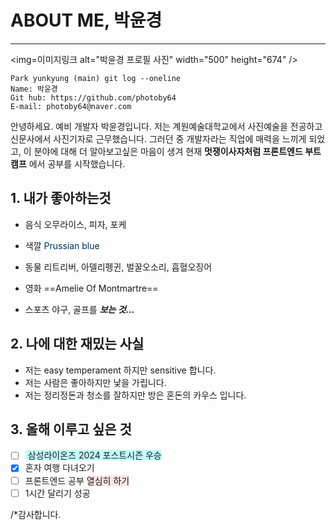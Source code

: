 # ABOUT ME, 박윤경

---

<img=이미지링크 alt="박윤경 프로필 사진" width="500" height="674" />

```
Park yunkyung (main) git log --oneline
Name: 박윤경
Git hub: https://github.com/photoby64
E-mail: photoby64@naver.com
```

안녕하세요. 예비 개발자 박윤경입니다.
저는 계원예술대학교에서 사진예술을 전공하고 신문사에서 사진기자로 근무했습니다.
그러던 중 개발자라는 직업에 매력을 느끼게 되었고, 이 분야에 대해 더 알아보고싶은 마음이 생겨 현재 **멋쟁이사자처럼 프론트엔드 부트캠프** 에서 공부를 시작했습니다.

## 1. 내가 좋아하는것

- 음식
  오무라이스, 피자, 포케

- 색깔
  <span style="color:#003458"> Prussian blue </span>

- 동물
  리트리버, 아델리펭귄, 벌꿀오소리, 흡혈오징어

- 영화
  ==Amelie Of Montmartre==

- 스포츠
  야구, 골프를 **_보는 것..._**

## 2. 나에 대한 재밌는 사실

- 저는 easy temperament 하지만 sensitive 합니다.
- 저는 사람은 좋아하지만 낯을 가립니다.
- 저는 정리정돈과 청소를 잘하지만 방은 혼돈의 카우스 입니다.

## 3. 올해 이루고 싶은 것

- [ ] <span style="background-color:#C0FFFF"> 삼성라이온즈 2024 포스트시즌 우승 </span>
- [x] 혼자 여행 다녀오기
- [ ] 프론트엔드 공부 <span style="background-color:#FFE6E6">열심히 하기 </span>
- [ ] 1시간 달리기 성공

/\*감사합니다.
